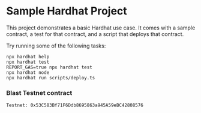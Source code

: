 # Sample Hardhat Project

This project demonstrates a basic Hardhat use case. It comes with a sample contract, a test for that contract, and a script that deploys that contract.

Try running some of the following tasks:

```shell
npx hardhat help
npx hardhat test
REPORT_GAS=true npx hardhat test
npx hardhat node
npx hardhat run scripts/deploy.ts
```

### Blast Testnet contract 
```
Testnet: 0x53C583Bf71F6Ddb8695863a945A59eBC42808576
```